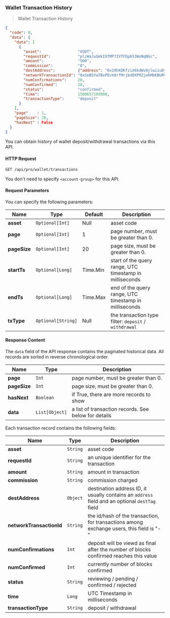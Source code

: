 ### Wallet Transaction History

> Wallet Transaction History 

```json
{
  "code": 0,
  "data": {
    "data": [
      {
        "asset":                "USDT",
        "requestId":            "pliWaJuGmkIXfMP72VfFDp653WoNqNGc",
        "amount":               "500",
        "commission":           "0",
        "destAddress":          {"address": "0x19hKDKfziX6kdWv0jlwiiuDy8VKZfgpEem8CvBxW"},
        "networkTransactionId": "0xSeBSYwTBxPEvX8rfMrjbd0XPRZjwhMbKBURVyGLsGa8ZoI1hUb4X8Z7G89lc7xKm",
        "numConfirmations":     20,
        "numConfirmed":         20,
        "status":               "confirmed",
        "time":                 1580657103000,
        "transactionType":      "deposit"
      }
    ],
    "page"    : 1,
    "pageSize": 20,
    "hasNext" : False
  }
}
```

You can obtain history of wallet deposit/withdrawal transactions via this API.


#### HTTP Request 

`GET /api/pro/wallet/transactions`

You don't need to specify `<account-group>` for this API.

#### Request Parameters

You can specify the following parameters:

 Name        | Type               | Default  | Description
------------ | ------------------ | -------- | --------------------- 
**asset**    | `Optional[Int]`    | Null     | asset code
**page**     | `Optional[Int]`    | 1        | page number, must be greater than 0.
**pageSize** | `Optional[Int]`    | 20       | page size, must be greater than 0.
**startTs**  | `Optional[Long]`   | Time.Min | start of the query range, UTC timestamp in milliseconds
**endTs**    | `Optional[Long]`   | Time.Max | end of the query range, UTC timestamp in milliseconds
**txType**   | `Optional[String]` | Null     | the transaction type filter: `deposit` / `withdrawal`



#### Response Content

The `data` field of the API response contains the paginated historical data. All records are sorted in reverse chronological order.

 Name        | Type           | Description
------------ | -------------- | --------------------- 
**page**     | `Int`          | page number, must be greater than 0.
**pageSize** | `Int`          | page size, must be greater than 0.
**hasNext**  | `Boolean`      | if True, there are more records to show
**data**     | `List[Object]` | a list of transaction records. See below for details

Each transaction record contains the following fields:

 Name                    | Type     | Description
------------------------ | -------- | --------------------- 
**asset**                | `String` | asset code
**requestId**            | `String` | an unique identifier for the transaction
**amount**               | `String` | amount in transaction
**commission**           | `String` | commission charged
**destAddress**          | `Object` | destination address ID, it usually contains an `address` field and an optional `destTag` field
**networkTransactionId** | `String` | the id/hash of the transaction, for transactions among exchange users, this field is "-"
**numConfirmations**     | `Int`    | deposit will be viewd as final after the number of blocks confirmed reaches this value
**numConfirmed**         | `Int`    | currently number of blocks confirmed
**status**               | `String` | reviewing / pending / confirmed / rejected
**time**                 | `Long`   | UTC Timestamp in milliseconds
**transactionType**      | `String` | deposit / withdrawal

